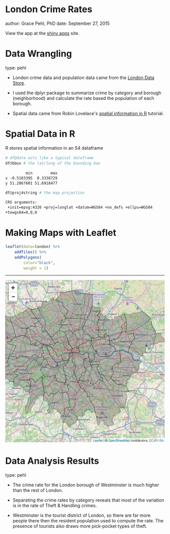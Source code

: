
London Crime Rates
========================================================
author: Grace Pehl, PhD
date: September 27, 2015

View the app at the [shiny apps](https://gracepehl.shinyapps.io/LondonMap) site.


Data Wrangling
========================================================
type: pehl

- London crime data and population data came from the [London Data Store](http://data.london.gov.uk/dataset).

- I used the dplyr package to summarize crime by category and borough (neighborhood) and calculate the rate based the population of each borough.

- Spatial data came from Robin Lovelace's [spatial information in R](https://github.com/Robinlovelace/Creating-maps-in-R) tutorial.

Spatial Data in R
========================================================
R stores spatial information in an S4 dataframe


```r
# df@data acts like a typical dataframe
df@bbox # the lat/long of the bounding box
```

```
         min        max
x -0.5103395  0.3338729
y 51.2867601 51.6918477
```

```r
df@proj4string # the map projection
```

```
CRS arguments:
 +init=epsg:4326 +proj=longlat +datum=WGS84 +no_defs +ellps=WGS84
+towgs84=0,0,0 
```

Making Maps with Leaflet
========================================================

```r
leaflet(data=london) %>%
    addTiles() %>%
    addPolygons(
        color="black",
        weight = 1)
```
***
![](LondonMap.png)

Data Analysis Results
========================================================
type: pehl

* The crime rate for the London borough of Westminster is much higher than the rest of London.

* Separating the crime rates by category reveals that most of the variation is in the rate of Theft & Handling crimes.

* Westminster is the tourist district of London, so there are far more people there then the resident population used to compute the rate.  The presence of tourists also draws more pick-pocket types of theft.
